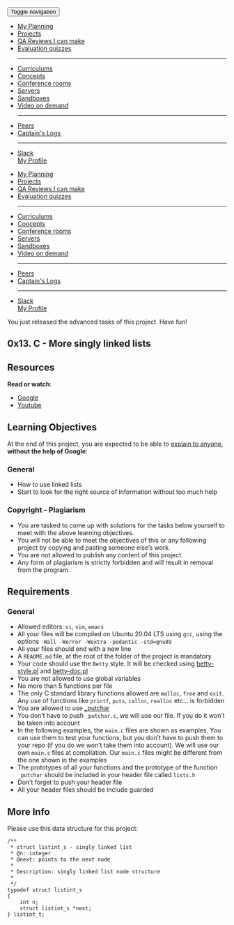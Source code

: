 <!DOCTYPE html>
<html lang="en">

<head>
	<meta charset="utf-8">
	<meta http-equiv="X-UA-Compatible" content="IE=edge">
	<meta name="viewport" content="width=device-width, initial-scale=1">
	<!-- The above 3 meta tags *must* come first in the head; any other head content must come *after* these tags -->
	<meta name="description" content="">
	<meta name="google" content="notranslate">
</head>

<body class="signed_in env_production notranslate" translate="no" class="notranslate" data-theme-suffix="_alx">
	<noscript><iframe src="https://www.googletagmanager.com/ns.html?id=GTM-N4C8MF2" height="0" width="0"
			style="display:none;visibility:hidden"></iframe></noscript>
	<input type="hidden" id="hbtn-slack-url" value="https://alx-students.slack.com">
	<nav class="navbar navbar-default navbar-fixed-top topbar visible-xs">
		<div class="navbar-header">
			<button type="button" class="navbar-toggle collapsed" data-toggle="collapse" data-target="#navbar-mobile"
				aria-expanded="false">
				<span class="sr-only">Toggle navigation</span>
				<span class="icon-bar"></span>
				<span class="icon-bar"></span>
				<span class="icon-bar"></span>
			</button>
			<a class="navbar-brand" href="/">
				<div class="logo"></div>
			</a>
		</div>
		<div class="collapse navbar-collapse navigation" id="navbar-mobile">
			<ul class="nav navbar-nav">
				<li data-container="body" data-placement="right" data-toggle="tooltip" title="My Planning"><a
						href="/planning/me">
						<div class="icon "><i aria-hidden="true" class="fa fa-calendar "></i></div>
						<div class="visible-xs">My Planning</div>
					</a></li>
				<li data-container="body" data-placement="right" data-toggle="tooltip"
					id="sidebar-current-projects-item" title="Projects"><a href="/projects/current">
						<div class="icon "><i aria-hidden="true" class="fa fa-code-fork "></i></div>
						<div class="visible-xs">Projects</div>
					</a></li>
				<li data-container="body" data-placement="right" data-toggle="tooltip" title="QA Reviews I can make"><a
						href="/corrections/to_review">
						<div class="icon "><i aria-hidden="true" class="fa fa-check "></i></div>
						<div class="visible-xs">QA Reviews I can make</div>
					</a></li>
				<li data-container="body" data-placement="right" data-toggle="tooltip" title="Evaluation quizzes"><a
						href="/dashboards/my_current_evaluation_quizzes">
						<div class="icon "><i aria-hidden="true" class="fa fa-question "></i></div>
						<div class="visible-xs">Evaluation quizzes</div>
					</a></li>
				<hr title="My resources">
				<li data-container="body" data-placement="right" data-toggle="tooltip" title="Curriculums"><a
						href="/dashboards/my_curriculums">
						<div class="icon "><i aria-hidden="true" class="fa fa-graduation-cap "></i></div>
						<div class="visible-xs">Curriculums</div>
					</a></li>
				<li data-container="body" data-placement="right" data-toggle="tooltip" id="sidebar-concepts-item"
					title="Concepts"><a href="/concepts">
						<div class="icon "><i aria-hidden="true" class="fa fa-file-text "></i></div>
						<div class="visible-xs">Concepts</div>
					</a></li>
				<li data-container="body" data-placement="right" data-toggle="tooltip"
					id="sidebar-dashboards-video-rooms" title="Conference rooms"><a href="/dashboards/video_rooms">
						<div class="icon "><i aria-hidden="true" class="fa fa-comments "></i></div>
						<div class="visible-xs">Conference rooms</div>
					</a></li>
				<li data-container="body" data-placement="right" data-toggle="tooltip" title="Servers"><a
						href="/servers">
						<div class="icon "><i aria-hidden="true" class="fa fa-server "></i></div>
						<div class="visible-xs">Servers</div>
					</a></li>
				<li data-container="body" data-placement="right" data-toggle="tooltip"
					id="sidebar-dashboards-my-containers" title="Sandboxes"><a href="/user_containers/current">
						<div class="icon "><i aria-hidden="true" class="fa fa-terminal "></i></div>
						<div class="visible-xs">Sandboxes</div>
					</a></li>
				<li data-container="body" data-placement="right" data-toggle="tooltip" title="Video on demand"><a
						href="/dashboards/videos">
						<div class="icon "><i aria-hidden="true" class="fa fa-film "></i></div>
						<div class="visible-xs">Video on demand</div>
					</a></li>
				<hr title="My campus">
				<li data-container="body" data-placement="right" data-toggle="tooltip" title="Peers"><a
						href="/users/peers">
						<div class="icon "><i aria-hidden="true" class="fa fa-users "></i></div>
						<div class="visible-xs">Peers</div>
					</a></li>
				<li data-container="body" data-placement="right" data-toggle="tooltip" title="Captain&#39;s Logs"><a
						href="/dashboards/my_captain_log">
						<div class="icon "><i aria-hidden="true" class="fa fa-book "></i></div>
						<div class="visible-xs">Captain&#39;s Logs</div>
					</a></li>
				<hr class="visible-xs">
				<li>
					<div data-container="body" data-placement="right" data-toggle="tooltip" title="Slack">
						<a target="_blank" href="https://alx-students.slack.com">
							<div class="image slack">
								<div class="inner"></div>
							</div>
							<div class="visible-xs">Slack</div>
						</a>
					</div>
					<div data-container="body" data-placement="right" data-toggle="tooltip" title="My Profile">
						<a href="/users/my_profile">
							<div class="image ">
								<div class="inner"
									style="background-image: url('https://s3.amazonaws.com/alx-intranet.hbtn.io/users/photos/000/488/834/thumb/Professional_Profile_Photo_Instagram_Post_%282%29.png?X-Amz-Algorithm=AWS4-HMAC-SHA256&amp;X-Amz-Credential=AKIARDDGGGOUSBVO6H7D%2F20230829%2Fus-east-1%2Fs3%2Faws4_request&amp;X-Amz-Date=20230829T183658Z&amp;X-Amz-Expires=600&amp;X-Amz-SignedHeaders=host&amp;X-Amz-Signature=6acda063b2f584cacc649c7e176d611523df7680b9720c9b6e88b5d78ffdecb5')">
								</div>
							</div>
							<div class="visible-xs">My Profile</div>
						</a>
					</div>
				</li>
			</ul>
		</div>
	</nav>
	<div class="hidden-xs navigation sidebar">
		<a class="logo-container" href="/">
			<div class="logo"></div>
		</a>
		<ul>
			<li data-container="body" data-placement="right" data-toggle="tooltip" title="My Planning"><a
					href="/planning/me">
					<div class="icon "><i aria-hidden="true" class="fa fa-calendar "></i></div>
					<div class="visible-xs">My Planning</div>
				</a></li>
			<li data-container="body" data-placement="right" data-toggle="tooltip" id="sidebar-current-projects-item"
				title="Projects"><a href="/projects/current">
					<div class="icon "><i aria-hidden="true" class="fa fa-code-fork "></i></div>
					<div class="visible-xs">Projects</div>
				</a></li>
			<li data-container="body" data-placement="right" data-toggle="tooltip" title="QA Reviews I can make"><a
					href="/corrections/to_review">
					<div class="icon "><i aria-hidden="true" class="fa fa-check "></i></div>
					<div class="visible-xs">QA Reviews I can make</div>
				</a></li>
			<li data-container="body" data-placement="right" data-toggle="tooltip" title="Evaluation quizzes"><a
					href="/dashboards/my_current_evaluation_quizzes">
					<div class="icon "><i aria-hidden="true" class="fa fa-question "></i></div>
					<div class="visible-xs">Evaluation quizzes</div>
				</a></li>
			<hr title="My resources">
			<li data-container="body" data-placement="right" data-toggle="tooltip" title="Curriculums"><a
					href="/dashboards/my_curriculums">
					<div class="icon "><i aria-hidden="true" class="fa fa-graduation-cap "></i></div>
					<div class="visible-xs">Curriculums</div>
				</a></li>
			<li data-container="body" data-placement="right" data-toggle="tooltip" id="sidebar-concepts-item"
				title="Concepts"><a href="/concepts">
					<div class="icon "><i aria-hidden="true" class="fa fa-file-text "></i></div>
					<div class="visible-xs">Concepts</div>
				</a></li>
			<li data-container="body" data-placement="right" data-toggle="tooltip" id="sidebar-dashboards-video-rooms"
				title="Conference rooms"><a href="/dashboards/video_rooms">
					<div class="icon "><i aria-hidden="true" class="fa fa-comments "></i></div>
					<div class="visible-xs">Conference rooms</div>
				</a></li>
			<li data-container="body" data-placement="right" data-toggle="tooltip" title="Servers"><a href="/servers">
					<div class="icon "><i aria-hidden="true" class="fa fa-server "></i></div>
					<div class="visible-xs">Servers</div>
				</a></li>
			<li data-container="body" data-placement="right" data-toggle="tooltip" id="sidebar-dashboards-my-containers"
				title="Sandboxes"><a href="/user_containers/current">
					<div class="icon "><i aria-hidden="true" class="fa fa-terminal "></i></div>
					<div class="visible-xs">Sandboxes</div>
				</a></li>
			<li data-container="body" data-placement="right" data-toggle="tooltip" title="Video on demand"><a
					href="/dashboards/videos">
					<div class="icon "><i aria-hidden="true" class="fa fa-film "></i></div>
					<div class="visible-xs">Video on demand</div>
				</a></li>
			<hr title="My campus">
			<li data-container="body" data-placement="right" data-toggle="tooltip" title="Peers"><a href="/users/peers">
					<div class="icon "><i aria-hidden="true" class="fa fa-users "></i></div>
					<div class="visible-xs">Peers</div>
				</a></li>
			<li data-container="body" data-placement="right" data-toggle="tooltip" title="Captain&#39;s Logs"><a
					href="/dashboards/my_captain_log">
					<div class="icon "><i aria-hidden="true" class="fa fa-book "></i></div>
					<div class="visible-xs">Captain&#39;s Logs</div>
				</a></li>
			<hr class="visible-xs">
			<li>
				<div data-container="body" data-placement="right" data-toggle="tooltip" title="Slack">
					<a target="_blank" href="https://alx-students.slack.com">
						<div class="image slack">
							<div class="inner"></div>
						</div>
						<div class="visible-xs">Slack</div>
					</a>
				</div>
				<div data-container="body" data-placement="right" data-toggle="tooltip" title="My Profile">
					<a href="/users/my_profile">
						<div class="image ">
							<div class="inner"
								style="background-image: url('https://s3.amazonaws.com/alx-intranet.hbtn.io/users/photos/000/488/834/thumb/Professional_Profile_Photo_Instagram_Post_%282%29.png?X-Amz-Algorithm=AWS4-HMAC-SHA256&amp;X-Amz-Credential=AKIARDDGGGOUSBVO6H7D%2F20230829%2Fus-east-1%2Fs3%2Faws4_request&amp;X-Amz-Date=20230829T183658Z&amp;X-Amz-Expires=600&amp;X-Amz-SignedHeaders=host&amp;X-Amz-Signature=6acda063b2f584cacc649c7e176d611523df7680b9720c9b6e88b5d78ffdecb5')">
							</div>
						</div>
						<div class="visible-xs">My Profile</div>
					</a>
				</div>
			</li>
		</ul>
	</div>
	<main>
		<div id="layout-bars">
		</div>
		<article class="">
			<div class="alert alert-info sm-gap big-zindex">
				You just released the advanced tasks of this project. Have fun!
			</div>
			<div class="project row">
				<div class="col-xs-12 col-md-10 col-lg-8 contains-images">
					<h1 class="gap">0x13. C - More singly linked lists</h1>
					<div data-react-class="tags/Tags"
						data-react-props="{&quot;tags&quot;:[{&quot;id&quot;:7,&quot;value&quot;:&quot;C&quot;,&quot;author_id&quot;:null,&quot;created_at&quot;:&quot;2022-06-16T01:59:38.000Z&quot;,&quot;updated_at&quot;:&quot;2022-06-16T01:59:38.000Z&quot;},{&quot;id&quot;:17,&quot;value&quot;:&quot;Algorithm&quot;,&quot;author_id&quot;:null,&quot;created_at&quot;:&quot;2022-06-16T01:59:38.000Z&quot;,&quot;updated_at&quot;:&quot;2022-06-16T01:59:38.000Z&quot;},{&quot;id&quot;:18,&quot;value&quot;:&quot;Data structure&quot;,&quot;author_id&quot;:null,&quot;created_at&quot;:&quot;2022-06-16T01:59:38.000Z&quot;,&quot;updated_at&quot;:&quot;2022-06-16T01:59:38.000Z&quot;}]}"
						data-react-cache-id="tags/Tags-0"></div>
					<div data-react-class="projects/ProjectMetadata"
						data-react-props="{&quot;metadata&quot;:{&quot;author&quot;:&quot;Julien Barbier&quot;,&quot;weight&quot;:1,&quot;correction&quot;:{&quot;released&quot;:true,&quot;auto_correction_available_at&quot;:&quot;2023-08-28T18:00:00.000+03:00&quot;,&quot;requires_auto_correction&quot;:true,&quot;requires_manual_correction&quot;:false},&quot;bpi&quot;:{&quot;current&quot;:true,&quot;started&quot;:false,&quot;in_second_deadline&quot;:false,&quot;starts_at&quot;:&quot;2023-08-28T06:00:00.000+03:00&quot;,&quot;ends_at&quot;:&quot;2023-08-30T06:00:00.000+03:00&quot;,&quot;second_deadline_at&quot;:&quot;2023-08-31T06:00:00.000+03:00&quot;}}}"
						data-react-cache-id="projects/ProjectMetadata-0"></div>
					<div id="project_id" style="display: none" data-project-id="230"></div>
					<div class="panel panel-default" id="project-description">
						<div class="panel-body">
							<h2>Resources</h2>
							<p><strong>Read or watch</strong>:</p>
							<ul>
								<li><a href="/rltoken/2-7-eVuWcPutbXf6YZZgiA" title="Google" target="_blank">Google</a>
								</li>
								<li><a href="/rltoken/wVWwl86ufLMsXeAigpxllg" title="Youtube"
										target="_blank">Youtube</a> </li>
							</ul>
							<h2>Learning Objectives</h2>
							<p>At the end of this project, you are expected to be able to <a
									href="/rltoken/jL0iK5DlEbQK5eIwCNDa-g" title="explain to anyone"
									target="_blank">explain to anyone</a>, <strong>without the help of Google</strong>:
							</p>
							<h3>General</h3>
							<ul>
								<li>How to use linked lists</li>
								<li>Start to look for the right source of information without too much help</li>
							</ul>
							<h3>Copyright - Plagiarism</h3>
							<ul>
								<li>You are tasked to come up with solutions for the tasks below yourself to meet with
									the above learning objectives.</li>
								<li>You will not be able to meet the objectives of this or any following project by
									copying and pasting someone else&rsquo;s work. </li>
								<li>You are not allowed to publish any content of this project.</li>
								<li>Any form of plagiarism is strictly forbidden and will result in removal from the
									program.</li>
							</ul>
							<h2>Requirements</h2>
							<h3>General</h3>
							<ul>
								<li>Allowed editors: <code>vi</code>, <code>vim</code>, <code>emacs</code></li>
								<li>All your files will be compiled on Ubuntu 20.04 LTS using <code>gcc</code>, using
									the options <code>-Wall -Werror -Wextra -pedantic -std=gnu89</code></li>
								<li>All your files should end with a new line</li>
								<li>A <code>README.md</code> file, at the root of the folder of the project is mandatory
								</li>
								<li>Your code should use the <code>Betty</code> style. It will be checked using <a
										href="https://github.com/alx-tools/Betty/blob/master/betty-style.pl"
										title="betty-style.pl" target="_blank">betty-style.pl</a> and <a
										href="https://github.com/alx-tools/Betty/blob/master/betty-doc.pl"
										title="betty-doc.pl" target="_blank">betty-doc.pl</a></li>
								<li>You are not allowed to use global variables</li>
								<li>No more than 5 functions per file</li>
								<li>The only C standard library functions allowed are <code>malloc</code>,
									<code>free</code> and <code>exit</code>. Any use of functions like
									<code>printf</code>, <code>puts</code>, <code>calloc</code>, <code>realloc</code>
									etc&hellip; is forbidden</li>
								<li>You are allowed to use <a
										href="https://github.com/alx-tools/_putchar.c/blob/master/_putchar.c"
										title="_putchar" target="_blank">_putchar</a></li>
								<li>You don&rsquo;t have to push <code>_putchar.c</code>, we will use our file. If you
									do it won&rsquo;t be taken into account</li>
								<li>In the following examples, the <code>main.c</code> files are shown as examples. You
									can use them to test your functions, but you don&rsquo;t have to push them to your
									repo (if you do we won&rsquo;t take them into account). We will use our own
									<code>main.c</code> files at compilation. Our <code>main.c</code> files might be
									different from the one shown in the examples</li>
								<li>The prototypes of all your functions and the prototype of the function
									<code>_putchar</code> should be included in your header file called
									<code>lists.h</code></li>
								<li>Don&rsquo;t forget to push your header file</li>
								<li>All your header files should be include guarded</li>
							</ul>
							<h2>More Info</h2>
							<p>Please use this data structure for this project:</p>
							<pre><code>/**
 * struct listint_s - singly linked list
 * @n: integer
 * @next: points to the next node
 *
 * Description: singly linked list node structure
 * 
 */
typedef struct listint_s
{
    int n;
    struct listint_s *next;
} listint_t;
</code></pre>
						</div>
					</div>
</div>
</div>
</article>
</main>
</body>
</html>

